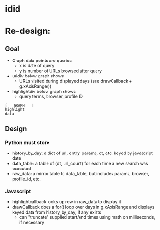 idid
====
# Re-design:

## Goal
- Graph data points are queries
    - x is date of query
    - y is number of URLs browsed after query
- urldiv below graph shows
    - URLs visited during displayed days (see drawCallback + g.xAxisRange())
- highlightdiv below graph shows
    - query terms, browser, profile ID
```
[   GRAPH   ]
highlight
data
```

## Design

### Python must store
- history_by_day: a dict of url, entry, params, ct, etc. keyed by javascript date
- data_table: a table of (dt, url_count) for each time a new search was executed 
- raw_data: a mirror table to data_table, but includes params, browser, profile_id, etc. 

### Javascript
- highlightcallback looks up row in raw_data to display it
- drawCallback does a for() loop over days in g.xAxisRange and displays keyed data from history_by_day, if any exists
    - can "truncate" supplied start/end times using math on milliseconds, if necessary
